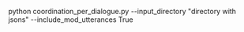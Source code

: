 python coordination_per_dialogue.py --input_directory "directory with jsons" --include_mod_utterances True